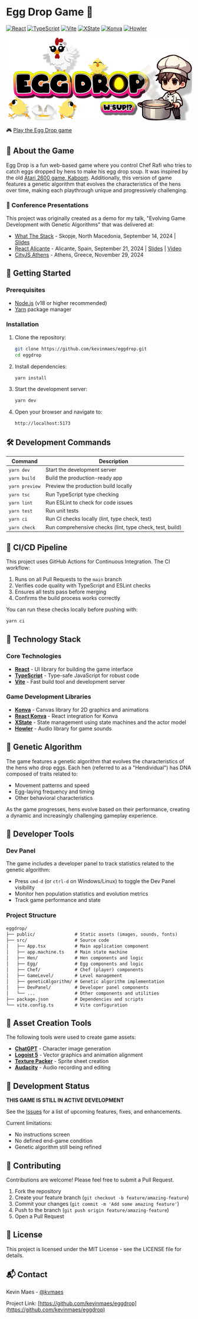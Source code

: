 # Egg Drop Game 🥚

[![React](https://img.shields.io/badge/React-19.1.0-61DAFB?style=flat-square&logo=react)](https://react.dev)
[![TypeScript](https://img.shields.io/badge/TypeScript-5.8.3-3178C6?style=flat-square&logo=typescript)](https://www.typescriptlang.org)
[![Vite](https://img.shields.io/badge/Vite-6.3.5-646CFF?style=flat-square&logo=vite)](https://vitejs.dev)
[![XState](https://img.shields.io/badge/XState-5.19.3-121212?style=flat-square&logo=xstate)](https://xstate.js.org)
[![Konva](https://img.shields.io/badge/Konva-9.3.20-0DB7ED?style=flat-square&logo=konva)](https://konvajs.org)
[![Howler](https://img.shields.io/badge/Howler-2.2.4-FF6600?style=flat-square)](https://howlerjs.com)

![Egg Drop Title](public/images/egg-drop-title.png)

🎮 [Play the Egg Drop game](http://eggdrop.kevinmaes.com)

## 📖 About the Game

Egg Drop is a fun web-based game where you control Chef Rafi who tries to catch eggs dropped by hens to make his egg drop soup. It was inspired by the old [Atari 2600 game, Kaboom](https://www.atarimania.com/pgesoft.awp?soft=7179). Additionally, this version of game features a genetic algorithm that evolves the characteristics of the hens over time, making each playthrough unique and progressively challenging.

### 🎤 Conference Presentations

This project was originally created as a demo for my talk, "Evolving Game Development with Genetic Algorithms" that was delivered at:

- [What The Stack](https://wts.sh) - Skopje, North Macedonia, September 14, 2024 | [Slides](https://noti.st/kvmaes/k4mqD6/evolving-game-development-with-genetic-algorithms)
- [React Alicante](https://reactalicante.es) - Alicante, Spain, September 21, 2024 | [Slides](https://noti.st/kvmaes/cLmMPq/evolving-game-development-with-genetic-algorithms) | [Video](https://youtu.be/b2TJoNDQ1co)
- [CityJS Athens](https://greece.cityjsconf.org) - Athens, Greece, November 29, 2024

## 🚀 Getting Started

### Prerequisites

- [Node.js](https://nodejs.org/) (v18 or higher recommended)
- [Yarn](https://yarnpkg.com/) package manager

### Installation

1. Clone the repository:

   ```bash
   git clone https://github.com/kevinmaes/eggdrop.git
   cd eggdrop
   ```

2. Install dependencies:

   ```bash
   yarn install
   ```

3. Start the development server:

   ```bash
   yarn dev
   ```

4. Open your browser and navigate to:
   ```
   http://localhost:5173
   ```

## 🛠️ Development Commands

| Command        | Description                                              |
| -------------- | -------------------------------------------------------- |
| `yarn dev`     | Start the development server                             |
| `yarn build`   | Build the production-ready app                           |
| `yarn preview` | Preview the production build locally                     |
| `yarn tsc`     | Run TypeScript type checking                             |
| `yarn lint`    | Run ESLint to check for code issues                      |
| `yarn test`    | Run unit tests                                           |
| `yarn ci`      | Run CI checks locally (lint, type check, test)           |
| `yarn check`   | Run comprehensive checks (lint, type check, test, build) |

## 🧪 CI/CD Pipeline

This project uses GitHub Actions for Continuous Integration. The CI workflow:

1. Runs on all Pull Requests to the `main` branch
2. Verifies code quality with TypeScript and ESLint checks
3. Ensures all tests pass before merging
4. Confirms the build process works correctly

You can run these checks locally before pushing with:

```bash
yarn ci
```

## 🧰 Technology Stack

### Core Technologies

- **[React](https://react.dev)** - UI library for building the game interface
- **[TypeScript](https://www.typescriptlang.org)** - Type-safe JavaScript for robust code
- **[Vite](https://vitejs.dev)** - Fast build tool and development server

### Game Development Libraries

- **[Konva](https://konvajs.org)** - Canvas library for 2D graphics and animations
- **[React Konva](https://konvajs.org/docs/react/index.html)** - React integration for Konva
- **[XState](https://xstate.js.org)** - State management using state machines and the actor model
- **[Howler](https://howlerjs.com)** - Audio library for game sounds

## 🧬 Genetic Algorithm

The game features a genetic algorithm that evolves the characteristics of the hens who drop eggs. Each hen (referred to as a "Hendividual") has DNA composed of traits related to:

- Movement patterns and speed
- Egg-laying frequency and timing
- Other behavioral characteristics

As the game progresses, hens evolve based on their performance, creating a dynamic and increasingly challenging gameplay experience.

## 🔧 Developer Tools

### Dev Panel

The game includes a developer panel to track statistics related to the genetic algorithm:

- Press `cmd-d` (or `ctrl-d` on Windows/Linux) to toggle the Dev Panel visibility
- Monitor hen population statistics and evolution metrics
- Track game performance and state

### Project Structure

```
eggdrop/
├── public/               # Static assets (images, sounds, fonts)
├── src/                  # Source code
│   ├── App.tsx           # Main application component
│   ├── app.machine.ts    # Main state machine
│   ├── Hen/              # Hen components and logic
│   ├── Egg/              # Egg components and logic
│   ├── Chef/             # Chef (player) components
│   ├── GameLevel/        # Level management
│   ├── geneticAlgorithm/ # Genetic algorithm implementation
│   ├── DevPanel/         # Developer panel components
│   └── ...               # Other components and utilities
├── package.json          # Dependencies and scripts
└── vite.config.ts        # Vite configuration
```

## 🎨 Asset Creation Tools

The following tools were used to create game assets:

- **[ChatGPT](https://openai.com/index/chatgpt/)** - Character image generation
- **[Logoist 5](https://www.syniumsoftware.com/logoist)** - Vector graphics and animation alignment
- **[Texture Packer](https://www.codeandweb.com/texturepacker)** - Sprite sheet creation
- **[Audacity](https://www.audacityteam.org)** - Audio recording and editing

## 🚧 Development Status

**THIS GAME IS STILL IN ACTIVE DEVELOPMENT**

See the [Issues](https://github.com/kevinmaes/eggdrop/issues) for a list of upcoming features, fixes, and enhancements.

Current limitations:

- No instructions screen
- No defined end-game condition
- Genetic algorithm still being refined

## 🤝 Contributing

Contributions are welcome! Please feel free to submit a Pull Request.

1. Fork the repository
2. Create your feature branch (`git checkout -b feature/amazing-feature`)
3. Commit your changes (`git commit -m 'Add some amazing feature'`)
4. Push to the branch (`git push origin feature/amazing-feature`)
5. Open a Pull Request

## 📝 License

This project is licensed under the MIT License - see the LICENSE file for details.

## 📬 Contact

Kevin Maes - [@kvmaes](https://twitter.com/kvmaes)

Project Link: [https://github.com/kevinmaes/eggdrop](https://github.com/kevinmaes/eggdrop)

